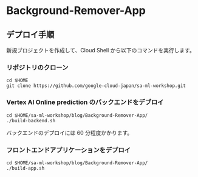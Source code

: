 # Background-Remover-App

## デプロイ手順

新規プロジェクトを作成して、Cloud Shell から以下のコマンドを実行します。

### リポジトリのクローン
```
cd $HOME
git clone https://github.com/google-cloud-japan/sa-ml-workshop.git
```
### Vertex AI Online prediction のバックエンドをデブロイ
```
cd $HOME/sa-ml-workshop/blog/Background-Remover-App/
./build-backend.sh
```
バックエンドのデプロイには 60 分程度かかります。

### フロントエンドアプリケーションをデプロイ
```
cd $HOME/sa-ml-workshop/blog/Background-Remover-App/
./build-app.sh
```
